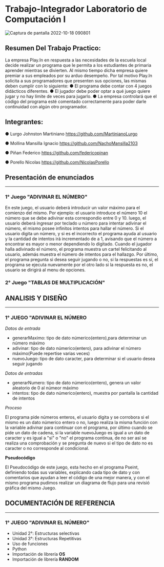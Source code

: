 # Trabajo-Integrador Laboratorio de Computación I
![Captura de pantalla 2022-10-18 090801](https://user-images.githubusercontent.com/105757516/196425218-51ef11dc-1d91-4c14-8cdb-e89bf8207200.png)

## Resumen Del Trabajo Practico:

La empresa Play.In en respuesta a las necesidades de la escuela local decide realizar un
programa que le permita a los estudiantes de primaria aprender mientras se divierten. Al
mismo tiempo dicha empresa quiere premiar a sus empleados por su arduo desempeño.
Por tal motivo Play.In solicita a sus programadores que presenten sus opciones, las mismas
deben cumplir con lo siguiente:
● El programa debe contar con 4 juegos didácticos diferentes.
● El jugador debe poder optar a qué juego quiere jugar y no hay límite de veces para
jugarlo.
● La empresa controlará que el código del programa esté comentado correctamente
para poder darle continuidad con algún otro programador.



## Integrantes:

● Lurgo Johnston Martiniano
https://github.com/MartinianoLurgo
  
● Mollina Mansilla Ignacio
https://github.com/NachoMansilla2103
  
● Piñan Federico 
https://github.com/federicopinan

● Porello Nicolas
https://github.com/NicolasPorello

##  Presentación de enunciados
___
### 1° Juego "ADIVINAR EL NÚMERO"
En este juego, el usuario deberá introducir un valor máximo para el comienzo del mismo. Por ejemplo:
el usuario introduce el número 10 el número que se debe adivinar esta correspondio entre 0 y 10. luego, el usuario deberá ingresar por teclado u número para intentar adivinar el número, el mismo posee infinitos intentos para hallar el número. Si el usuario digita un número, y si es el incorrecto el programa ayuda al usuario y la cantidad de intentos irá incrementado de a 1, avisando que el número a encontrar es mayor o menor dependiendo lo digitado. Cuando el jugador halla adivinado el número, el programa muestra un cartel felicitando al usuario, además muestra el número de intentos para el hallazgo. Por último, el programa pregunta si desea seguir jugando o no, si la respuestas es sí, el programa se ejecuta nuevamente por el otro lado si la respuesta es no, el usuario se dirigirá al menu de opciones.

### 2° Juego "TABLAS DE MULTIPLICACIÓN"
## ANALISIS Y DISEÑO
___
### 1° JUEGO "ADIVINAR EL NÚMERO
*Datos de entrada*
- generarMaximo: tipo de dato númerico(entero),para determinar un número máximo
- adivinar: tipo de dato númerico(entero), para adivinar el número máximo(Puede repertise varias veces)
- nuevoJuego: tipo de dato caracter, para determinar si el usuario desea seguir jugando

*Datos de entradas*
- generarNumero: tipo de dato númerico(entero), genera un valor aleatorio de 0 al númeor máximo
- intentos: tipo de dato númerico(entero), muestra por pantalla la cantidad de intentos

*Proceso*

El programa pide números enteros, el usuario digita y se corrobora si el mismo es un dato
númerico entero o no, luego realiza la misma función con la variable adivinar para continuar
con el programa, por último cuando se pide un dato de cadena, si la variable nuevoJuego es igual
a un dato de caracter y es igual a "si" o "no" el programa continua, de no ser así se realiza una comprobación y se pregunta de nuevo si el tipo de dato no es caracter o no corresponde al condicional.

**Pseudocódigo**

El Pseudocódigo de este juego, esta hecho en el programa Pseint, definiendo todas sus variables,
explicando cada tipo de dato y con comentarios que ayudan a leer el código de una mejor manera, y con el mismo programa pudimos realizar un diagrama de flujo para una revisió gráfica del mismo Juego.
## DOCUMENTACIÓN DE REFERENCIA
___
### 1° JUEGO "ADIVINAR EL NÚMERO"
- Unidad 2°: Estructuras selectivas
- Unidad 3°: Estructuras Repetitivas
- Uso de funciones
- Python
- Importación de librería **OS**
- Importación de librería **RANDOM**